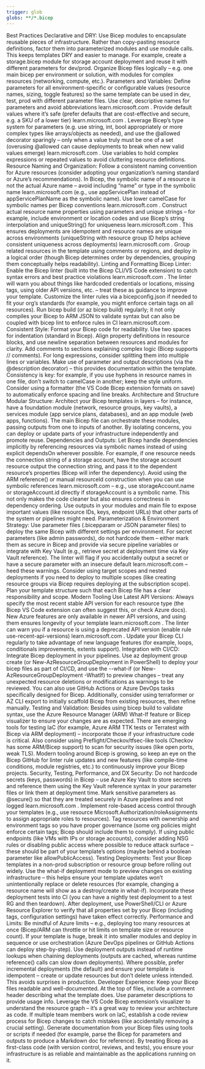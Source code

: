 ```yaml
---
trigger: glob
globs: **/*.bicep
---
```


Best Practices
Declarative and DRY: Use Bicep modules to encapsulate reusable pieces of infrastructure. Rather than copy-pasting
resource definitions, factor them into parameterized modules and use module calls. This keeps templates DRY and easier
to manage. For example, create a storage.bicep module for storage account deployment and reuse it with different
parameters for dev/prod. Organize Bicep files logically – e.g. one main bicep per environment or solution, with modules
for complex resources (networking, compute, etc.).
Parameters and Variables: Define parameters for all environment-specific or configurable values (resource names,
sizing, toggle features) so the same template can be used in dev, test, prod with different parameter files. Use clear,
descriptive names for parameters and avoid abbreviations
learn.microsoft.com
. Provide default values where it’s safe (prefer defaults that are cost-effective and secure, e.g. a SKU of a lower tier)
learn.microsoft.com
. Leverage Bicep’s type system for parameters (e.g. use string, int, bool appropriately or more complex types like
arrays/objects as needed), and use the @allowed decorator sparingly – only when a value truly must be one of a set
(overusing @allowed can cause deployments to break when new valid values emerge)
learn.microsoft.com
. Use variables to hold complex expressions or repeated values to avoid cluttering resource definitions.
Resource Naming and Organization: Follow a consistent naming convention for Azure resources (consider adopting your
organization’s naming standard or Azure’s recommendations). In Bicep, the symbolic name of a resource is not the actual
Azure name – avoid including “name” or type in the symbolic name
learn.microsoft.com
 (e.g., use appServicePlan instead of appServicePlanName as the symbolic name). Use lower camelCase for symbolic names
 per Bicep conventions
learn.microsoft.com
. Construct actual resource name properties using parameters and unique strings – for example, include environment or
location codes and use Bicep’s string interpolation and uniqueString() for uniqueness
learn.microsoft.com
. This ensures deployments are idempotent and resource names are unique across environments (uniqueString with resource
group ID helps achieve consistent uniqueness across deployments)
learn.microsoft.com
. Group related resources in the template using comments or regions, and deploy in a logical order (though Bicep
determines order by dependencies, grouping them conceptually helps readability).
Linting and Formatting
Bicep Linter: Enable the Bicep linter (built into the Bicep CLI/VS Code extension) to catch syntax errors and best
practice violations
learn.microsoft.com
. The linter will warn you about things like hardcoded credentials or locations, missing tags, using older API
versions, etc. – treat these as guidance to improve your template. Customize the linter rules via a bicepconfig.json if
needed to fit your org’s standards (for example, you might enforce certain tags on all resources). Run bicep build (or
az bicep build) regularly; it not only compiles your Bicep to ARM JSON to validate syntax but can also be coupled with
bicep lint to enforce rules in CI
learn.microsoft.com
.
Consistent Style: Format your Bicep code for readability. Use two spaces for indentation (standard in Bicep). Align
property definitions in resource blocks, and use newline separation between resources and modules for clarity. Add
comments to sections explaining complex logic (Bicep supports // comments). For long expressions, consider splitting
them into multiple lines or variables. Make use of parameter and output descriptions (via the @description decorator) –
this provides documentation within the template. Consistency is key: for example, if you use hyphens in resource names
in one file, don’t switch to camelCase in another; keep the style uniform. Consider using a formatter (the VS Code
Bicep extension formats on save) to automatically enforce spacing and line breaks.
Architecture and Structure
Modular Structure: Architect your Bicep templates in layers – for instance, have a foundation module (network, resource
groups, key vaults), a services module (app service plans, databases), and an app module (web apps, functions). The
main Bicep file can orchestrate these modules, passing outputs from one to inputs of another. By isolating concerns,
you can deploy or update parts of your infrastructure independently and promote reuse.
Dependencies and Outputs: Let Bicep handle dependencies implicitly by referencing resources via symbolic names instead
of using explicit dependsOn wherever possible. For example, if one resource needs the connection string of a storage
account, have the storage account resource output the connection string, and pass it to the dependent resource’s
properties (Bicep will infer the dependency). Avoid using the ARM reference() or manual resourceId construction when
you can use symbolic references
learn.microsoft.com
 – e.g., use storageAccount.name or storageAccount.id directly if storageAccount is a symbolic name. This not only
 makes the code cleaner but also ensures correctness in dependency ordering. Use outputs in your modules and main file
 to expose important values (like resource IDs, keys, endpoint URLs) that other parts of the system or pipelines might need.
Parameterization & Environment Strategy: Use parameter files (.bicepparam or JSON parameter files) to deploy the same
Bicep with different settings per environment. For secret parameters (like admin passwords), do not hardcode them –
either mark them as secure in Bicep and provide via secure pipeline variables or integrate with Key Vault (e.g.,
retrieve secret at deployment time via Key Vault reference). The linter will flag if you accidentally output a secret
or have a secure parameter with an insecure default
learn.microsoft.com
 – heed these warnings. Consider using target scopes and nested deployments if you need to deploy to multiple scopes
 (like creating resource groups via Bicep requires deploying at the subscription scope). Plan your template structure
 such that each Bicep file has a clear responsibility and scope.
Modern Tooling
Use Latest API Versions: Always specify the most recent stable API version for each resource type (the Bicep VS Code
extension can often suggest this, or check Azure docs). New Azure features are only available in newer API versions,
and using them ensures longevity of your template
learn.microsoft.com
. The linter can warn you if a resource is using a deprecated API version (enable rule use-recent-api-versions)
learn.microsoft.com
. Update your Bicep CLI regularly to take advantage of new language features (for example, loops, conditionals
improvements, extents support).
Integration with CI/CD: Integrate Bicep deployment in your pipelines. Use az deployment group create (or
New-AzResourceGroupDeployment in PowerShell) to deploy your bicep files as part of CI/CD, and use the --what-if (or
New-AzResourceGroupDeployment -WhatIf) to preview changes – treat any unexpected resource deletions or modifications as
warnings to be reviewed. You can also use GitHub Actions or Azure DevOps tasks specifically designed for Bicep.
Additionally, consider using terraformer or AZ CLI export to initially scaffold Bicep from existing resources, then
refine manually.
Testing and Validation: Besides using bicep build to validate syntax, use the Azure Resource Manager (ARM) What-If
feature or Bicep visualizer to ensure your changes are as expected. There are emerging tools for testing IaC (for
example, Azure ARM TTK tests or Terratest with Bicep via ARM deployment) – incorporate those if your infrastructure
code is critical. Also consider using Preflight/Checkov/tfsec-like tools (Checkov has some ARM/Bicep support) to scan
for security issues (like open ports, weak TLS). Modern tooling around Bicep is growing, so keep an eye on the Bicep
GitHub for linter rule updates and new features (like compile-time conditions, module registries, etc.) to continuously
improve your Bicep projects.
Security, Testing, Performance, and DX
Security: Do not hardcode secrets (keys, passwords) in Bicep – use Azure Key Vault to store secrets and reference them
using the Key Vault reference syntax in your parameter files or link them at deployment time. Mark sensitive parameters
as @secure() so that they are treated securely in Azure pipelines and not logged
learn.microsoft.com
. Implement role-based access control through your templates (e.g., use resource
Microsoft.Authorization/roleAssignments to assign appropriate roles to resources). Tag resources with ownership and
environment tags so you have proper governance (some org policies might enforce certain tags; Bicep should include them
to comply). If using public endpoints (like VMs with IPs or storage accounts), consider adding NSG rules or disabling
public access where possible to reduce attack surface – these should be part of your template’s options (maybe behind a
boolean parameter like allowPublicAccess).
Testing Deployments: Test your Bicep templates in a non-prod subscription or resource group before rolling out widely.
Use the what-if deployment mode to preview changes on existing infrastructure – this helps ensure your template updates
won’t unintentionally replace or delete resources (for example, changing a resource name will show as a destroy/create
in what-if). Incorporate these deployment tests into CI (you can have a nightly test deployment to a test RG and then
teardown). After deployment, use PowerShell/CLI or Azure Resource Explorer to verify that all properties set by your
Bicep (including tags, configuration settings) have taken effect correctly.
Performance and Limits: Be mindful of Azure limits – e.g., deploying too many resources at once (Bicep/ARM can throttle
or hit limits on template size or resource count). If your template is huge, break it into smaller modules and deploy
in sequence or use orchestration (Azure DevOps pipelines or GitHub Actions can deploy step-by-step). Use deployment
outputs instead of runtime lookups when chaining deployments (outputs are cached, whereas runtime reference() calls can
slow down deployments). Where possible, prefer incremental deployments (the default) and ensure your template is
idempotent – create or update resources but don’t delete unless intended. This avoids surprises in production.
Developer Experience: Keep your Bicep files readable and well-documented. At the top of files, include a comment header
describing what the template does. Use parameter descriptions to provide usage info. Leverage the VS Code Bicep
extension’s visualizer to understand the resource graph – it’s a great way to review your architecture as code. If
multiple team members work on IaC, establish a code review process for Bicep changes to catch mistakes (like
accidentally removing a crucial setting). Generate documentation from your Bicep files using tools or scripts if needed
(for example, parse the Bicep for parameters and outputs to produce a Markdown doc for reference). By treating Bicep as
first-class code (with version control, reviews, and tests), you ensure your infrastructure is as reliable and
maintainable as the applications running on it.
